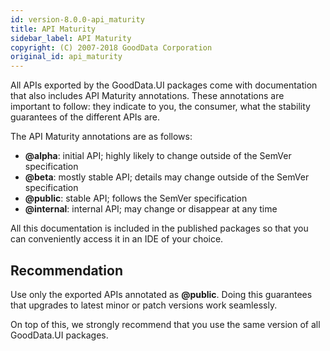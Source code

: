```yaml
---
id: version-8.0.0-api_maturity
title: API Maturity
sidebar_label: API Maturity
copyright: (C) 2007-2018 GoodData Corporation
original_id: api_maturity
---
```


All APIs exported by the GoodData.UI packages come with documentation that also includes API Maturity annotations. These
annotations are important to follow: they indicate to you, the consumer, what the stability guarantees of the different
APIs are.

The API Maturity annotations are as follows:

-  **@alpha**: initial API; highly likely to change outside of the SemVer specification 
-  **@beta**: mostly stable API; details may change outside of the SemVer specification 
-  **@public**: stable API; follows the SemVer specification 
-  **@internal**: internal API; may change or disappear at any time 

All this documentation is included in the published packages so that you can conveniently access it in an IDE of your choice.

## Recommendation

Use only the exported APIs annotated as **@public**. Doing this guarantees that upgrades to latest minor
or patch versions work seamlessly.

On top of this, we strongly recommend that you use the same version of all GoodData.UI packages.